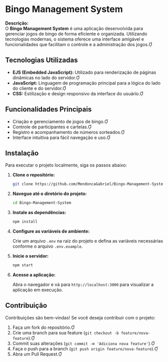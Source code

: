 # Bingo Management System

**Descrição:**  
O **Bingo Management System** é uma aplicação desenvolvida para gerenciar jogos de bingo de forma eficiente e organizada. Utilizando tecnologias modernas, o sistema oferece uma interface amigável e funcionalidades que facilitam o controle e a administração dos jogos.

## Tecnologias Utilizadas

- **EJS (Embedded JavaScript):** Utilizado para renderização de páginas dinâmicas no lado do servidor.
- **JavaScript:** Linguagem de programação principal para a lógica do lado do cliente e do servidor.
- **CSS:** Estilização e design responsivo da interface do usuário.

## Funcionalidades Principais

- Criação e gerenciamento de jogos de bingo.
- Controle de participantes e cartelas.
- Registro e acompanhamento de números sorteados.
- Interface intuitiva para fácil navegação e uso.

## Instalação

Para executar o projeto localmente, siga os passos abaixo:

1. **Clone o repositório:**

   ```bash
   git clone https://github.com/MendoncaGabriel/Bingo-Management-System.git
   ```

2. **Navegue até o diretório do projeto:**

   ```bash
   cd Bingo-Management-System
   ```

3. **Instale as dependências:**

   ```bash
   npm install
   ```

4. **Configure as variáveis de ambiente:**

   Crie um arquivo `.env` na raiz do projeto e defina as variáveis necessárias conforme o arquivo `.env.example`.

5. **Inicie o servidor:**

   ```bash
   npm start
   ```

6. **Acesse a aplicação:**

   Abra o navegador e vá para `http://localhost:3000` para visualizar a aplicação em execução.

## Contribuição

Contribuições são bem-vindas! Se você deseja contribuir com o projeto:

1. Faça um fork do repositório.
2. Crie uma branch para sua feature (`git checkout -b feature/nova-feature`).
3. Commit suas alterações (`git commit -m 'Adiciona nova feature'`).
4. Faça o push para a branch (`git push origin feature/nova-feature`).
5. Abra um Pull Request.
